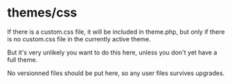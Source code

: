 # themes/css

If there is a custom.css file, it will be included in theme.php, but only if there is no custom.css file in the currently active theme.

But it's very unlikely you want to do this here, unless you don't yet have a full theme.

No versionned files should be put here, so any user files survives upgrades.
